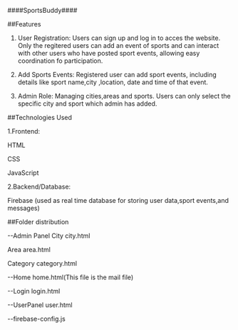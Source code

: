 ####SportsBuddy####

##Features

1. User Registration:
   Users can sign up and log in to acces the website. Only the regitered users can add an event of 
   sports and can interact with other users who have posted sport events, allowing easy 
   coordination fo participation.
   
3. Add Sports Events: Registered user can add sport events, including details like sport 
   name,city ,location, date and time of that event.
   
5. Admin Role:
   Managing cities,areas and sports.
   Users can only select the specific city and sport which admin has added.

##Technologies Used

1.Frontend:

  HTML
  
  CSS
  
  JavaScript
  
2.Backend/Database:

  Firebase (used as real time database for storing user data,sport events,and messages)

##Folder distribution

--Admin Panel
   City
    city.html
     
   Area
     area.html
     
   Category
     category.html
     
--Home
     home.html(This file is the mail file)
     
--Login
     login.html
     
--UserPanel 
    user.html
   
--firebase-config.js
   

     
